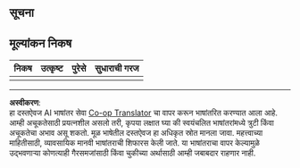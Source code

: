 <!--
CO_OP_TRANSLATOR_METADATA:
{
  "original_hash": "5ae7654f519ae831179409dc8e528055",
  "translation_date": "2025-08-27T14:09:46+00:00",
  "source_file": "6-consumer/lessons/1-speech-recognition/assignment.md",
  "language_code": "mr"
}
-->
## सूचना

## मूल्यांकन निकष

| निकष | उत्कृष्ट | पुरेसे | सुधाराची गरज |
| -------- | --------- | -------- | ----------------- |
| |  |  |  |

---

**अस्वीकरण**:  
हा दस्तऐवज AI भाषांतर सेवा [Co-op Translator](https://github.com/Azure/co-op-translator) चा वापर करून भाषांतरित करण्यात आला आहे. आम्ही अचूकतेसाठी प्रयत्नशील असलो तरी, कृपया लक्षात घ्या की स्वयंचलित भाषांतरांमध्ये त्रुटी किंवा अचूकतेचा अभाव असू शकतो. मूळ भाषेतील दस्तऐवज हा अधिकृत स्रोत मानला जावा. महत्त्वाच्या माहितीसाठी, व्यावसायिक मानवी भाषांतराची शिफारस केली जाते. या भाषांतराचा वापर केल्यामुळे उद्भवणाऱ्या कोणत्याही गैरसमजांसाठी किंवा चुकीच्या अर्थासाठी आम्ही जबाबदार राहणार नाही.